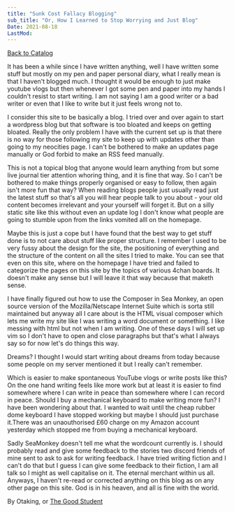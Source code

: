 ```yaml
---
title: "Sunk Cost Fallacy Blogging"
sub_title: "Or, How I Learned to Stop Worrying and Just Blog"
Date: 2021-08-18
LastMod:
---
```


[Back to Catalog](https://otaking.xyz/index.html)

It has been a while since I have written anything, well I have written some stuff but mostly on my pen and paper personal diary, what I really mean is that I haven't blogged much. I thought it would be enough to just make youtube vlogs but then whenever I got some pen and paper into my hands I couldn't resist to start writing. I am not saying I am a good writer or a bad writer or even that I like to write but it just feels wrong not to.

I consider this site to be basically a blog. I tried over and over again to start a wordpress blog but that software is too bloated and keeps on getting bloated. Really the only problem I have with the current set up is that there is no way for those following my site to keep up with updates other than going to my neocities page. I can't be bothered to make an updates page manually or God forbid to make an RSS feed manually.

This is not a topical blog that anyone would learn anything from but some live journal tier attention whoring thing, and it is fine that way. So I can't be bothered to make things properly organised or easy to follow, then again isn't more fun that way? When reading blogs people just usually read just the latest stuff so that's all you will hear people talk to you about - your old content becomes irrelevant and your yourself will forget it. But on a silly static site like this without even an update log I don't know what people are going to stumble upon from the links vomited alll on the homepage.

Maybe this is just a cope but I have found that the best way to get stuff done is to not care about stuff like proper structure. I remember I used to be very fussy about the design for the site, the positioning of everything and the structure of the content on all the sites I tried to make. You can see that even on this site, where on the homepage I have tried and failed to categorize the pages on this site by the topics of various 4chan boards. It doesn't make any sense but I will leave it that way because that maketh sense.

I have finally figured out how to use the Composer in Sea Monkey, an open source version of the Mozilla/Netscape Internet Suite which is sorta still maintained but anyway all I care about is the HTML visual composer which lets me write my site like I was writing a word document or something. I like messing with html but not when I am writing. One of these days I will set up vim so I don't have to open and close paragraphs but that's what I always say so for now let's do things this way.

Dreams? I thought I would start writing about dreams from today because some people on my server mentioned it but I really can't remember.

Which is easier to make spontaneous YouTube vlogs or write posts like this? On the one hand writing feels like more work but at least it is easier to find somewhere where I can write in peace than somewhere where I can record in peace. Should I buy a mechanical keyboard to make writing more fun? I have been wondering about that. I wanted to wait until the cheap rubber dome keyboard I have stopped working but maybe I should just purchase it.There was an unaouthorised £60 charge on my Amazon account yesterday which stopped me from buying a mechanical keyboard.

Sadly SeaMonkey doesn't tell me what the wordcount currently is. I should probably read and give some feedback to the stories two discord friends of mine sent to ask to ask for writing feedback. I have tried writing fiction and I can't do that but I guess I can give some feedback to their fiction, I am all talk so I might as well capitalise on it. The eternal merchant within us all. Anyways, I haven't re-read or corrected anything on this blog as on any other page on this site. God is in his heaven, and all is fine with the world.

By Otaking, or [The Good Student](https://www.youtube.com/channel/UCA4gWcOoz_FXrtTEemTOtfw?view_as=subscriber/videos)
